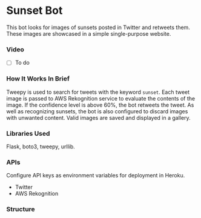 # Sunset Bot
This bot looks for images of sunsets posted in Twitter and retweets them. These images are showcased in a simple single-purpose website.

### Video
- [ ] To do

### How It Works In Brief
Tweepy is used to search for tweets with the keyword `sunset`. Each tweet image is passed to AWS Rekognition service to evaluate the contents of the image. If the confidence level is above 60%, the bot retweets the tweet. As well as recognizing sunsets, the bot is also configured to discard images with unwanted content. Valid images are saved and displayed in a gallery.

### Libraries Used
Flask, boto3, tweepy, urllib.

### APIs
Configure API keys as environment variables for deployment in Heroku.
- Twitter
- AWS Rekognition

### Structure

